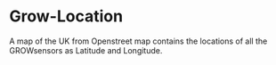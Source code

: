 # Grow-Location
A map of the UK from Openstreet map contains the locations of all the GROWsensors as Latitude and Longitude.
